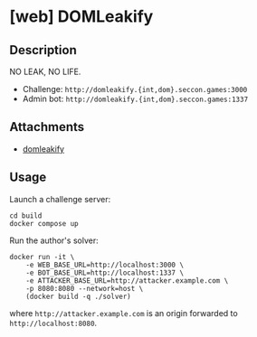 # [web] DOMLeakify

## Description

NO LEAK, NO LIFE.

- Challenge: `http://domleakify.{int,dom}.seccon.games:3000`
- Admin bot: `http://domleakify.{int,dom}.seccon.games:1337`

## Attachments

- [domleakify](files/domleakify)

## Usage

Launch a challenge server:

```
cd build
docker compose up
```

Run the author's solver:
```
docker run -it \
    -e WEB_BASE_URL=http://localhost:3000 \
    -e BOT_BASE_URL=http://localhost:1337 \
    -e ATTACKER_BASE_URL=http://attacker.example.com \
    -p 8080:8080 --network=host \
    (docker build -q ./solver)
```

where `http://attacker.example.com` is an origin forwarded to `http://localhost:8080`.
